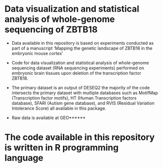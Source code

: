# Data visualization and statistical analysis of whole-genome sequencing of ZBTB18


- Data available in this repository is based on experiments conducted as part of a manuscript 
'Mapping the genetic landscape of ZBTB18 in the embryonic mouse cortex'

- Code for data visualization and statistical analysis of whole-genome sequencing dataset (RNA sequencing 
experiments) performed on embryonic brain tissues upon deletion of the transcription factor ZBTB18.

- The primary dataset is an output of DESEQ2 the majority of the code intersects
the primary dataset with multiple databases such as MotifMap (Transcription factor motifs), HT (Human Transcription factors database), 
SFARI (Autism gene database), and RVIS (Residual Variation Intolerance Score) all available in this package. 

- Raw data is available at GEO******





# The code available in this repository is written in R programming language
